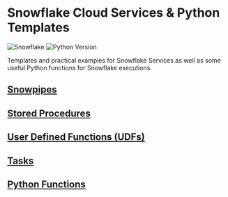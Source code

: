 # Snowflake Cloud Services & Python Templates
![Snowflake](https://img.shields.io/badge/Snowflake-06/21-56B9EB.svg)
![Python Version](https://img.shields.io/badge/Python-3.9.5-3776AB.svg)

Templates and practical examples for Snowflake Services as well as some useful Python functions for Snowflake executions.

## [Snowpipes](snowpipes/readme.md)
## [Stored Procedures](stored-procedures/readme.md)
## [User Defined Functions (UDFs)](user-defined-functions/readme.md)
## [Tasks](user-defined-tasks/readme.md)
## [Python Functions](python-functions/readme.md)